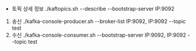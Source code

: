 - 토픽 상세 정보
./kaftopics.sh --describe --bootstrap-server IP:9092
1. 송신
./kafka-console-producer.sh --broker-list IP:9092, IP:9092 --topic test
2. 수신
./kafka-console-consumer.sh --bootstrap-server IP:9092, IP:9092 --topic test

